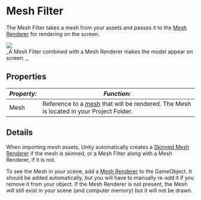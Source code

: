 Mesh Filter
===========


The <span class=keyword>Mesh Filter</span> takes a mesh from your assets and passes it to the [Mesh Renderer](class-meshrenderer.html) for rendering on the screen.

![](http://docwiki.hq.unity3d.com/uploads/Main/Inspector-MeshFilter.png)  
_A Mesh Filter combined with a Mesh Renderer makes the model appear on screen. _


Properties
----------



|**_Property:_** |**_Function:_** |
|--|--|
|<span class=component>Mesh</span> |Reference to a [mesh](class-mesh.html) that will be rendered. The <span class=component>Mesh</span> is located in your Project Folder. |


Details
-------

When importing mesh assets, Unity automatically creates a [Skinned Mesh Renderer](class-skinnedmeshrenderer.html) if  the mesh is skinned, or a Mesh Filter along with a Mesh Renderer, if it is not.

To see the Mesh in your scene, add a [Mesh Renderer](class-meshrenderer.html) to the GameObject.  It should be added automatically, but you will have to manually re-add it if you remove it from your object.  If the Mesh Renderer is not present, the Mesh will still exist in your scene (and computer memory) but it will not be drawn.
